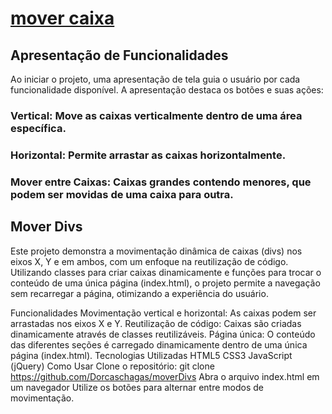 # <a href="https://dorcaschagas.github.io/moverDivs/">mover caixa</a>


## Apresentação de Funcionalidades
Ao iniciar o projeto, uma apresentação de tela guia o usuário por cada funcionalidade disponível. A apresentação destaca os botões e suas ações:

### Vertical: Move as caixas verticalmente dentro de uma área específica.
### Horizontal: Permite arrastar as caixas horizontalmente.
### Mover entre Caixas: Caixas grandes contendo menores, que podem ser movidas de uma caixa para outra.


## Mover Divs
Este projeto demonstra a movimentação dinâmica de caixas (divs) nos eixos X, Y e em ambos, com um enfoque na reutilização de código. Utilizando classes para criar caixas dinamicamente e funções para trocar o conteúdo de uma única página (index.html), o projeto permite a navegação sem recarregar a página, otimizando a experiência do usuário.

Funcionalidades
Movimentação vertical e horizontal: As caixas podem ser arrastadas nos eixos X e Y.
Reutilização de código: Caixas são criadas dinamicamente através de classes reutilizáveis.
Página única: O conteúdo das diferentes seções é carregado dinamicamente dentro de uma única página (index.html).
Tecnologias Utilizadas
HTML5
CSS3
JavaScript (jQuery)
Como Usar
Clone o repositório: git clone https://github.com/Dorcaschagas/moverDivs
Abra o arquivo index.html em um navegador
Utilize os botões para alternar entre modos de movimentação.


